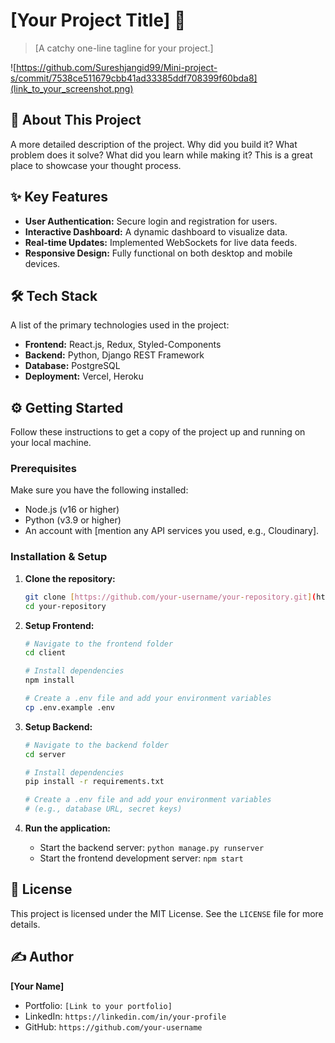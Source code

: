 # [Your Project Title] 🚀

> [A catchy one-line tagline for your project.]


![https://github.com/Sureshjangid99/Mini-project-s/commit/7538ce511679cbb41ad33385ddf708399f60bda8](link_to_your_screenshot.png)

## 📖 About This Project

A more detailed description of the project. Why did you build it? What problem does it solve? What did you learn while making it? This is a great place to showcase your thought process.

## ✨ Key Features

* **User Authentication:** Secure login and registration for users.
* **Interactive Dashboard:** A dynamic dashboard to visualize data.
* **Real-time Updates:** Implemented WebSockets for live data feeds.
* **Responsive Design:** Fully functional on both desktop and mobile devices.

## 🛠️ Tech Stack

A list of the primary technologies used in the project:

* **Frontend:** React.js, Redux, Styled-Components
* **Backend:** Python, Django REST Framework
* **Database:** PostgreSQL
* **Deployment:** Vercel, Heroku

## ⚙️ Getting Started

Follow these instructions to get a copy of the project up and running on your local machine.

### Prerequisites

Make sure you have the following installed:
* Node.js (v16 or higher)
* Python (v3.9 or higher)
* An account with [mention any API services you used, e.g., Cloudinary].

### Installation & Setup

1.  **Clone the repository:**
    ```sh
    git clone [https://github.com/your-username/your-repository.git](https://github.com/your-username/your-repository.git)
    cd your-repository
    ```

2.  **Setup Frontend:**
    ```sh
    # Navigate to the frontend folder
    cd client

    # Install dependencies
    npm install

    # Create a .env file and add your environment variables
    cp .env.example .env
    ```

3.  **Setup Backend:**
    ```sh
    # Navigate to the backend folder
    cd server

    # Install dependencies
    pip install -r requirements.txt

    # Create a .env file and add your environment variables
    # (e.g., database URL, secret keys)
    ```

4.  **Run the application:**
    * Start the backend server: `python manage.py runserver`
    * Start the frontend development server: `npm start`

## 📄 License

This project is licensed under the MIT License. See the `LICENSE` file for more details.

## ✍️ Author

**[Your Name]**

* Portfolio: `[Link to your portfolio]`
* LinkedIn: `https://linkedin.com/in/your-profile`
* GitHub: `https://github.com/your-username`
